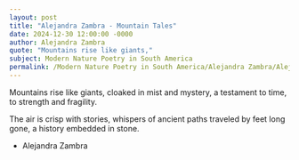 ```yaml
---
layout: post
title: "Alejandra Zambra - Mountain Tales"
date: 2024-12-30 12:00:00 -0000
author: Alejandra Zambra
quote: "Mountains rise like giants,"
subject: Modern Nature Poetry in South America
permalink: /Modern Nature Poetry in South America/Alejandra Zambra/Alejandra Zambra - Mountain Tales
---
```


Mountains rise like giants,
cloaked in mist and mystery,
a testament to time,
to strength and fragility.

The air is crisp with stories,
whispers of ancient paths
traveled by feet long gone,
a history embedded in stone.

- Alejandra Zambra
